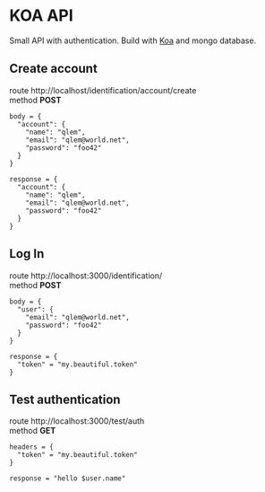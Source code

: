 # KOA API
Small API with authentication. Build with [Koa](https://koajs.com/) and mongo database.

## Create account
route http://localhost/identification/account/create  
method **POST**
```
body = {
  "account": {
    "name": "qlem",
    "email": "qlem@world.net",
    "password": "foo42"
  }
}

response = {
  "account": {
    "name": "qlem",
    "email": "qlem@world.net",
    "password": "foo42"
  }
}
```

## Log In
route http://localhost:3000/identification/  
method **POST**
```
body = {
  "user": {
    "email": "qlem@world.net",
    "password": "foo42"
  }
}

response = {
  "token" = "my.beautiful.token"
}
```

## Test authentication
route http://localhost:3000/test/auth  
method **GET**
```
headers = {
  "token" = "my.beautiful.token"
}

response = "hello $user.name"
```
